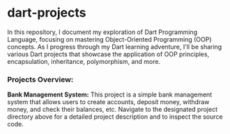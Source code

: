 # dart-projects

In this repository, I document my exploration of Dart Programming Language, focusing on mastering Object-Oriented Programming (OOP) concepts. As I progress through my Dart learning adventure, I'll be sharing various Dart projects that showcase the application of OOP principles, encapsulation, inheritance, polymorphism, and more.

### Projects Overview:

**Bank Management System:** This project is a simple bank management system that allows users to create accounts, deposit money, withdraw money, and check their balances, etc. Navigate to the designated project directory above for a detailed project description and to inspect the source code.
